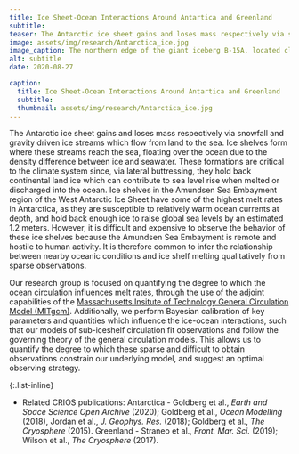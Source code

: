 ```yaml
---
title: Ice Sheet-Ocean Interactions Around Antartica and Greenland
subtitle: 
teaser: The Antarctic ice sheet gains and loses mass respectively via snowfall and gravity driven ice streams which flow from land to the sea. Ice shelves form where these streams reach the sea, floating over the ocean due to the density difference between ice and seawater. These formations are critical to the climate system ...
image: assets/img/research/Antarctica_ice.jpg
image_caption: The northern edge of the giant iceberg B-15A, located close to Ross Island, Antarctica, January 29, 2001. Photograph by Josh Landis/ National Science Foundation.
alt: subtitle
date: 2020-08-27

caption:
  title: Ice Sheet-Ocean Interactions Around Antartica and Greenland
  subtitle: 
  thumbnail: assets/img/research/Antarctica_ice.jpg
---
```


The Antarctic ice sheet gains and loses mass respectively via snowfall and
gravity driven ice streams which flow from land to the sea.
Ice shelves form where these streams reach the sea, floating over the ocean due
to the density difference between ice and seawater.
These formations are critical to the climate system since, via lateral
buttressing, they hold back continental land ice which can contribute to sea
level rise when melted or discharged into the ocean.
Ice shelves in the Amundsen Sea Embayment region of the West Antarctic Ice
Sheet have some of the highest melt rates in Antarctica, as they are susceptible
to relatively warm ocean currents at depth, and hold back enough
ice to raise global sea levels by an estimated 1.2 meters.
However, it is difficult and expensive to observe the behavior of these ice
shelves because the Amundsen Sea Embayment is remote and hostile to human activity.
It is therefore common to infer the relationship between nearby oceanic
conditions and ice shelf melting qualitatively from sparse observations.

Our research group is focused on quantifying the degree to which the ocean
circulation influences melt rates, through the use of the adjoint capabilities
of the [Massachusetts Insitute of Technology General Circulation Model (MITgcm)](https://mitgcm.readthedocs.io/en/latest/). Additionally, we perform Bayesian calibration of key parameters and
quantities which influence the ice-ocean interactions, such that our models of
sub-iceshelf circulation fit observations and follow the governing theory of the
general circulation models. This allows us to quantify the degree to which these sparse and difficult to
obtain observations constrain our underlying model, and suggest an optimal
observing strategy.



{:.list-inline}
- Related CRIOS publications: Antarctica - Goldberg et al., <em>Earth and Space Science Open Archive</em> (2020); Goldberg et al., <em>Ocean Modelling</em> (2018), Jordan et al., <em>J. Geophys. Res.</em> (2018); Goldberg et al., <em>The Cryosphere</em> (2015). Greenland - Straneo et al., <em>Front. Mar. Sci.</em> (2019); Wilson et al., <em>The Cryosphere</em> (2017).
